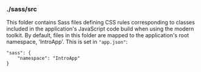 ### ./sass/src

This folder contains Sass files defining CSS rules corresponding to classes
included in the application's JavaScript code build when using the modern toolkit.
By default, files in this folder are mapped to the application's root namespace, 'IntroApp'.
This is set in `"app.json"`:

    "sass": {
        "namespace": "IntroApp"
    }